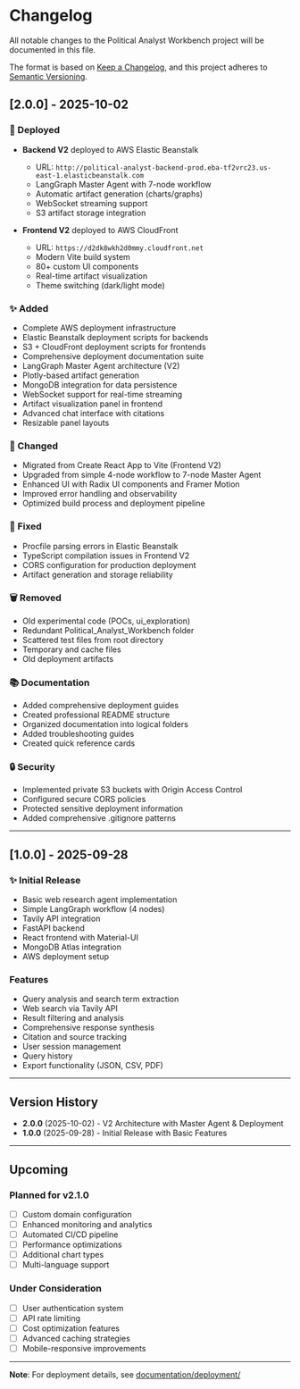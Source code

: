 # Changelog

All notable changes to the Political Analyst Workbench project will be documented in this file.

The format is based on [Keep a Changelog](https://keepachangelog.com/en/1.0.0/),
and this project adheres to [Semantic Versioning](https://semver.org/spec/v2.0.0.html).

## [2.0.0] - 2025-10-02

### 🚀 Deployed
- **Backend V2** deployed to AWS Elastic Beanstalk
  - URL: `http://political-analyst-backend-prod.eba-tf2vrc23.us-east-1.elasticbeanstalk.com`
  - LangGraph Master Agent with 7-node workflow
  - Automatic artifact generation (charts/graphs)
  - WebSocket streaming support
  - S3 artifact storage integration

- **Frontend V2** deployed to AWS CloudFront
  - URL: `https://d2dk8wkh2d0mmy.cloudfront.net`
  - Modern Vite build system
  - 80+ custom UI components
  - Real-time artifact visualization
  - Theme switching (dark/light mode)

### ✨ Added
- Complete AWS deployment infrastructure
- Elastic Beanstalk deployment scripts for backends
- S3 + CloudFront deployment scripts for frontends
- Comprehensive deployment documentation suite
- LangGraph Master Agent architecture (V2)
- Plotly-based artifact generation
- MongoDB integration for data persistence
- WebSocket support for real-time streaming
- Artifact visualization panel in frontend
- Advanced chat interface with citations
- Resizable panel layouts

### 🔧 Changed
- Migrated from Create React App to Vite (Frontend V2)
- Upgraded from simple 4-node workflow to 7-node Master Agent
- Enhanced UI with Radix UI components and Framer Motion
- Improved error handling and observability
- Optimized build process and deployment pipeline

### 🐛 Fixed
- Procfile parsing errors in Elastic Beanstalk
- TypeScript compilation issues in Frontend V2
- CORS configuration for production deployment
- Artifact generation and storage reliability

### 🗑️ Removed
- Old experimental code (POCs, ui_exploration)
- Redundant Political_Analyst_Workbench folder
- Scattered test files from root directory
- Temporary and cache files
- Old deployment artifacts

### 📚 Documentation
- Added comprehensive deployment guides
- Created professional README structure
- Organized documentation into logical folders
- Added troubleshooting guides
- Created quick reference cards

### 🔒 Security
- Implemented private S3 buckets with Origin Access Control
- Configured secure CORS policies
- Protected sensitive deployment information
- Added comprehensive .gitignore patterns

---

## [1.0.0] - 2025-09-28

### ✨ Initial Release
- Basic web research agent implementation
- Simple LangGraph workflow (4 nodes)
- Tavily API integration
- FastAPI backend
- React frontend with Material-UI
- MongoDB Atlas integration
- AWS deployment setup

### Features
- Query analysis and search term extraction
- Web search via Tavily API
- Result filtering and analysis
- Comprehensive response synthesis
- Citation and source tracking
- User session management
- Query history
- Export functionality (JSON, CSV, PDF)

---

## Version History

- **2.0.0** (2025-10-02) - V2 Architecture with Master Agent & Deployment
- **1.0.0** (2025-09-28) - Initial Release with Basic Features

---

## Upcoming

### Planned for v2.1.0
- [ ] Custom domain configuration
- [ ] Enhanced monitoring and analytics
- [ ] Automated CI/CD pipeline
- [ ] Performance optimizations
- [ ] Additional chart types
- [ ] Multi-language support

### Under Consideration
- [ ] User authentication system
- [ ] API rate limiting
- [ ] Cost optimization features
- [ ] Advanced caching strategies
- [ ] Mobile-responsive improvements

---

**Note**: For deployment details, see [documentation/deployment/](documentation/deployment/)

